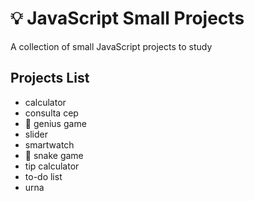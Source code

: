 # :bulb: JavaScript Small Projects
A collection of small JavaScript projects to study

## Projects List
- calculator
- consulta cep
- :brain: genius game
- slider
- smartwatch
- :snake: snake game
- tip calculator
- to-do list
- urna
